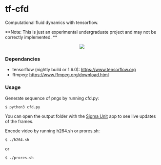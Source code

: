 # tf-cfd
Computational fluid dynamics with tensorflow.

**Note: This is just an experimental undergraduate project and may not be correctly implemented. **

<p align="center">
    <img src="docs/media/screenshot.png"/>
</p>

### Dependancies
- tensorflow (nightly build or 1.6.0): https://www.tensorflow.org
- ffmpeg: https://www.ffmpeg.org/download.html

### Usage
Generate sequence of pngs by running cfd.py:
``` shell
$ python3 cfd.py
```
You can open the output folder with the [Sigma Unit](https://github.com/kobejean/sigma-unit) app to see live updates of the frames.

Encode video by running h264.sh or prores.sh:
``` shell
$ ./h264.sh
```
or
``` shell
$ ./prores.sh
```

